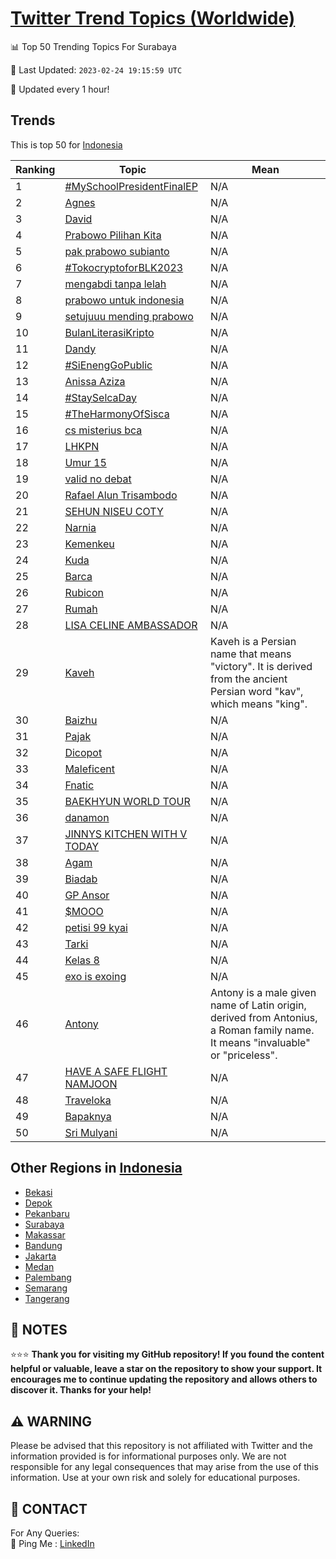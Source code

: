 [Twitter Trend Topics (Worldwide)](https://github.com/ErcinDedeoglu/Twitter-Trend-Topics)
==========


📊 Top 50 Trending Topics For Surabaya

📆 Last Updated: `2023-02-24 19:15:59 UTC`

🔧 Updated every 1 hour!


## Trends

This is top 50 for [Indonesia](</Indonesia>)

| Ranking | Topic | Mean |
| ------- | ------------ | ------------ |
| 1 | [#MySchoolPresidentFinalEP](http://twitter.com/search?q=%23MySchoolPresidentFinalEP) | N/A |
| 2 | [Agnes](http://twitter.com/search?q=Agnes) | N/A |
| 3 | [David](http://twitter.com/search?q=David) | N/A |
| 4 | [Prabowo Pilihan Kita](http://twitter.com/search?q=Prabowo+Pilihan+Kita) | N/A |
| 5 | [pak prabowo subianto](http://twitter.com/search?q=pak+prabowo+subianto) | N/A |
| 6 | [#TokocryptoforBLK2023](http://twitter.com/search?q=%23TokocryptoforBLK2023) | N/A |
| 7 | [mengabdi tanpa lelah](http://twitter.com/search?q=mengabdi+tanpa+lelah) | N/A |
| 8 | [prabowo untuk indonesia](http://twitter.com/search?q=prabowo+untuk+indonesia) | N/A |
| 9 | [setujuuu mending prabowo](http://twitter.com/search?q=setujuuu+mending+prabowo) | N/A |
| 10 | [BulanLiterasiKripto](http://twitter.com/search?q=BulanLiterasiKripto) | N/A |
| 11 | [Dandy](http://twitter.com/search?q=Dandy) | N/A |
| 12 | [#SiEnengGoPublic](http://twitter.com/search?q=%23SiEnengGoPublic) | N/A |
| 13 | [Anissa Aziza](http://twitter.com/search?q=Anissa+Aziza) | N/A |
| 14 | [#StaySelcaDay](http://twitter.com/search?q=%23StaySelcaDay) | N/A |
| 15 | [#TheHarmonyOfSisca](http://twitter.com/search?q=%23TheHarmonyOfSisca) | N/A |
| 16 | [cs misterius bca](http://twitter.com/search?q=cs+misterius+bca) | N/A |
| 17 | [LHKPN](http://twitter.com/search?q=LHKPN) | N/A |
| 18 | [Umur 15](http://twitter.com/search?q=Umur+15) | N/A |
| 19 | [valid no debat](http://twitter.com/search?q=valid+no+debat) | N/A |
| 20 | [Rafael Alun Trisambodo](http://twitter.com/search?q=Rafael+Alun+Trisambodo) | N/A |
| 21 | [SEHUN NISEU COTY](http://twitter.com/search?q=SEHUN+NISEU+COTY) | N/A |
| 22 | [Narnia](http://twitter.com/search?q=Narnia) | N/A |
| 23 | [Kemenkeu](http://twitter.com/search?q=Kemenkeu) | N/A |
| 24 | [Kuda](http://twitter.com/search?q=Kuda) | N/A |
| 25 | [Barca](http://twitter.com/search?q=Barca) | N/A |
| 26 | [Rubicon](http://twitter.com/search?q=Rubicon) | N/A |
| 27 | [Rumah](http://twitter.com/search?q=Rumah) | N/A |
| 28 | [LISA CELINE AMBASSADOR](http://twitter.com/search?q=LISA+CELINE+AMBASSADOR) | N/A |
| 29 | [Kaveh](http://twitter.com/search?q=Kaveh) | Kaveh is a Persian name that means "victory". It is derived from the ancient Persian word "kav", which means "king". |
| 30 | [Baizhu](http://twitter.com/search?q=Baizhu) | N/A |
| 31 | [Pajak](http://twitter.com/search?q=Pajak) | N/A |
| 32 | [Dicopot](http://twitter.com/search?q=Dicopot) | N/A |
| 33 | [Maleficent](http://twitter.com/search?q=Maleficent) | N/A |
| 34 | [Fnatic](http://twitter.com/search?q=Fnatic) | N/A |
| 35 | [BAEKHYUN WORLD TOUR](http://twitter.com/search?q=BAEKHYUN+WORLD+TOUR) | N/A |
| 36 | [danamon](http://twitter.com/search?q=danamon) | N/A |
| 37 | [JINNYS KITCHEN WITH V TODAY](http://twitter.com/search?q=JINNYS+KITCHEN+WITH+V+TODAY) | N/A |
| 38 | [Agam](http://twitter.com/search?q=Agam) | N/A |
| 39 | [Biadab](http://twitter.com/search?q=Biadab) | N/A |
| 40 | [GP Ansor](http://twitter.com/search?q=GP+Ansor) | N/A |
| 41 | [$MOOO](http://twitter.com/search?q=%24MOOO) | N/A |
| 42 | [petisi 99 kyai](http://twitter.com/search?q=petisi+99+kyai) | N/A |
| 43 | [Tarki](http://twitter.com/search?q=Tarki) | N/A |
| 44 | [Kelas 8](http://twitter.com/search?q=Kelas+8) | N/A |
| 45 | [exo is exoing](http://twitter.com/search?q=exo+is+exoing) | N/A |
| 46 | [Antony](http://twitter.com/search?q=Antony) | Antony is a male given name of Latin origin, derived from Antonius, a Roman family name. It means "invaluable" or "priceless". |
| 47 | [HAVE A SAFE FLIGHT NAMJOON](http://twitter.com/search?q=HAVE+A+SAFE+FLIGHT+NAMJOON) | N/A |
| 48 | [Traveloka](http://twitter.com/search?q=Traveloka) | N/A |
| 49 | [Bapaknya](http://twitter.com/search?q=Bapaknya) | N/A |
| 50 | [Sri Mulyani](http://twitter.com/search?q=Sri+Mulyani) | N/A |



## Other Regions in [Indonesia](</Indonesia>)

* [Bekasi](</Indonesia/Bekasi.md>)
* [Depok](</Indonesia/Depok.md>)
* [Pekanbaru](</Indonesia/Pekanbaru.md>)
* [Surabaya](</Indonesia/Surabaya.md>)
* [Makassar](</Indonesia/Makassar.md>)
* [Bandung](</Indonesia/Bandung.md>)
* [Jakarta](</Indonesia/Jakarta.md>)
* [Medan](</Indonesia/Medan.md>)
* [Palembang](</Indonesia/Palembang.md>)
* [Semarang](</Indonesia/Semarang.md>)
* [Tangerang](</Indonesia/Tangerang.md>)



## 📝 NOTES

⭐⭐⭐ **Thank you for visiting my GitHub repository! If you found the content helpful or valuable, leave a star on the repository to show your support. It encourages me to continue updating the repository and allows others to discover it. Thanks for your help!**


## ⚠️ WARNING

Please be advised that this repository is not affiliated with Twitter and the information provided is for informational purposes only. We are not responsible for any legal consequences that may arise from the use of this information. Use at your own risk and solely for educational purposes.


## 📨 CONTACT

 For Any Queries:  
            🏓 Ping Me : [LinkedIn](https://www.linkedin.com/in/ercindedeoglu/)
